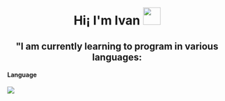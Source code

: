 <h1 align="center">Hi¡ I'm Ivan  <img src="https://em-content.zobj.net/source/animated-noto-color-emoji/356/waving-hand_1f44b.gif" width="40"></h1>

<h2 align="center">"I am currently learning to program in various languages: </h2>

<H4>Language </H4>
<span>
<img src= "https://img.shields.io/badge/java-%23ED8B00.svg?style=for-the-badge&logo=openjdk&logoColor=white">
</span>
